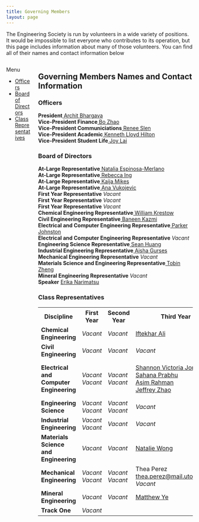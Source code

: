 ```yaml
---
title: Governing Members
layout: page
---
```


The Engineering Society is run by volunteers in a wide variety of positions. It would be impossible to list everyone who contributes to its operation, but this page includes information about many of those volunteers. You can find all of their names and contact information below

<div class="columns is-multiline">
    <div class="column is-2 is-hidden-touch">
        <aside class="menu">
            <p class="menu-label"> Menu </p>
            <ul class="menu-list">
                <li> <a href="#officers"> Officers</a> </li>
                <li> <a href="#bod"> Board of Directors</a> </li>
                <li> <a href="#reps"> Class Representatives</a> </li>
            </ul>
        </aside>
    </div>
    <div class="column">
        <div class="content">
            <h2> Governing Members Names and Contact Information</h2>
            <h3 id="officers"> Officers</h3>
            <div class="box">
                <article class="media">
                    <div class="media-content">
                        <div class="content">
                            <p> <strong class="has-text-success"> President</strong><a href="mailto:president@skule.ca"> Archit Bhargava</a> <br> <strong class="has-text-success"> Vice-President Finance</strong><a href="mailto:vpfinance@skule.ca"> Bo Zhao</a> <br> <strong class="has-text-success"> Vice-President Communiciations</strong><a href="mailto:vpcomm@skule.ca"> Renee Slen</a> <br> <strong class="has-text-success"> Vice-President Academic</strong><a href="mailto:vpacademic@skule.ca"> Kenneth Lloyd Hilton</a> <br> <strong class="has-text-success"> Vice-President Student Life</strong><a href="mailto:vpstudentlife@skule.ca"> Joy Lai</a> <br> </p>
                        </div>
                    </div>
                </article>
            </div>
            <h3 id="bod"> Board of Directors</h3>
            <div class="box">
                <article class="media">
                    <div class="media-content">
                        <div class="content">
                            <p> <strong class="has-text-success"> At-Large Representative</strong><a href="mailto:nat.espinosamerlano@mail.utoronto.ca"> Natalia Espinosa-Merlano</a> <br> <strong class="has-text-success"> At-Large Representative</strong><a href="mailto:rebecca.ing@mail.utoronto.ca"> Rebecca Ing</a> <br> <strong class="has-text-success"> At-Large Representative</strong><a href="mailto:k.mikes@mail.utoronto"> Kaija Mikes</a> <br> <strong class="has-text-success"> At-Large Representative</strong><a href="mailto:ana.vukojevic@mail.utoronto.ca"> Ana Vukojevic</a> <br> <strong class="has-text-primary"> First Year Representative</strong> <i> Vacant </i> <br> <strong class="has-text-primary"> First Year Representative</strong> <i> Vacant </i> <br> <strong class="has-text-primary"> First Year Representative</strong> <i> Vacant </i> <br> <strong class="has-text-warning"> Chemical Engineering Representative</strong><a href="mailto:liam.krestow@mail.utoronto.ca"> William Krestow</a> <br> <strong class="has-text-warning"> Civil Engineering Representative</strong><a href="mailto:Baneen.kazmi@mail.utoronto.ca"> Baneen Kazmi</a> <br> <strong class="has-text-warning"> Electrical and Computer Engineering Representative</strong><a href="mailto:parker.johnston@mail.utoronto.ca"> Parker Johnston</a> <br> <strong class="has-text-warning"> Electrical and Computer Engineering Representative</strong> <i> Vacant</i> <br> <strong class="has-text-warning"> Engineering Science Representative</strong><a href="mailto:sean.huang@mail.utoronto.ca"> Sean Huang</a> <br> <strong class="has-text-warning"> Industrial Engineering Representative</strong><a href="mailto:aisha.gurses@mail.utoronto.ca"> Aisha Gurses</a> <br> <strong class="has-text-warning"> Mechanical Engineering Representative</strong> <i> Vacant</i> <br> <strong class="has-text-warning"> Materials Science and Engineering Representative</strong><a href="mailto:tobin.zheng@mail.utoronto.ca"> Tobin Zheng</a> <br> <strong class="has-text-warning"> Mineral Engineering Representative</strong> <i> Vacant</i> <br> <strong class="has-text-danger"> Speaker</strong> <a href="mailto:speaker@skule.ca"> Erika Narimatsu </a> <br> </p>
                        </div>
                    </div>
                </article>
            </div>
            <h3 id="reps"> Class Representatives</h3>
            <div class="box">
                <article class="media">
                    <div class="media-content">
                        <div class="content">
                            <table border="0" width="100%" cellspacing="0" cellpadding="0">
                                <colgroup span="6" width="15%"> </colgroup>
                                <tbody>
                                    <tr>
                                        <th align="center"> Discipline</th>
                                        <th align="center"> First Year</th>
                                        <th align="center"> Second Year</th>
                                        <th align="center"> Third Year</th>
                                        <th align="center"> PEY</th>
                                        <th align="center"> Fourth Year</th>
                                    </tr>
                                    <tr>
                                        <td> <strong> Chemical Engineering</strong> </td>
                                        <td> <i> Vacant</i> </td>
                                        <td> <i> Vacant</i> </td>
                                        <td><a href="mailto:iftekhar.ali@mail.utoronto.ca"> Iftekhar Ali</a> </td>
                                        <td> N/A</td>
                                        <td> <i> Vacant</i> </td>
                                    </tr>
                                    <tr>
                                        <td> <strong> Civil Engineering</strong> </td>
                                        <td> <i> Vacant</i> </td>
                                        <td> <i> Vacant</i> </td>
                                        <td> <i> Vacant</i> </td>
                                        <td> <i> Vacant</i> </td>
                                        <td> <i> Vacant</i> </td>
                                    </tr>
                                    <tr>
                                        <td> <strong> Electrical and Computer Engineering</strong> </td>
                                        <td> <i> Vacant</i> <br> <i> Vacant</i> </td>
                                        <td> <i> Vacant</i> <br> <i> Vacant</i> </td>
                                        <td><a href="mailto:shan.jones@mail.utoronto.ca"> Shannon Victoria Jones</a> <br><a href="mailto:sahana.prabhu@mail.utoronto.ca"> Sahana Prabhu</a> <br><a href="mailto:asim.rahman@mail.utoronto.ca"> Asim Rahman</a> <br><a href="mailto:jeffrey.zhao@mail.utoronto.ca"> Jeffrey Zhao</a> </td>
                                        <td><a href="mailto:sam.chowdhury@mail.utoronto.ca"> Sam Chowdhury</a> <br><a href="mailto:Medina.qaderi@mail.utoronto.ca"> Medina Qaderi</a> </td>
                                        <td><a href="mailto:albert.huang@mail.utoronto.ca"> Albert Huang</a> <br> <i> Vacant</i> <br> <i> Vacant</i> <br> <i> Vacant</i> </td>
                                    </tr>
                                    <tr>
                                        <td> <strong> Engineering Science</strong> </td>
                                        <td> <i> Vacant</i> <br> <i> Vacant</i> </td>
                                        <td> <i> Vacant</i> <br> <i> Vacant</i> </td>
                                        <td> <i> Vacant</i> </td>
                                        <td> N/A</td>
                                        <td> <i> Vacant</i> </td>
                                    </tr>
                                    <tr>
                                        <td> <strong> Industrial Engineering</strong> </td>
                                        <td> <i> Vacant</i> <br> <i> Vacant</i> </td>
                                        <td> <i> Vacant</i> </td>
                                        <td> <i> Vacant</i> </td>
                                        <td> <i> Vacant</i> </td>
                                        <td> <i> Vacant</i> </td>
                                    </tr>
                                    <tr>
                                        <td> <strong> Materials Science and Engineering</strong> </td>
                                        <td> <i> Vacant</i> </td>
                                        <td> <i> Vacant</i> </td>
                                        <td><a href="mailto:nataliewns.wong@mail.utoronto.ca"> Natalie Wong</a> </td>
                                        <td> N/A</td>
                                        <td> <i> Vacant</i> </td>
                                    </tr>
                                    <tr>
                                        <td> <strong> Mechanical Engineering</strong> </td>
                                        <td> <i> Vacant</i> <br> <i> Vacant</i> </td>
                                        <td> <i> Vacant</i> <br> <i> Vacant</i> </td>
                                        <td> Thea Perez <a href="mailto:thea.perez@mail.utoronto.ca "> thea.perez@mail.utoronto.ca </a> <br> <i> Vacant</i> </td>
                                        <td> <i> Vacant</i> </td>
                                        <td> <i> Vacant</i> </td>
                                    </tr>
                                    <tr>
                                        <td> <strong> Mineral Engineering</strong> </td>
                                        <td> <i> Vacant</i> </td>
                                        <td> <i> Vacant</i> </td>
                                        <td><a href="mailto:matthew.ye@mail.utoronto.ca"> Matthew Ye</a> </td>
                                        <td> N/A</td>
                                        <td><a href="mailto:evan.beri@utoronto.ca"> Evan Beri</a> </td>
                                    </tr>
                                    <tr>
                                        <td> <strong> Track One</strong> </td>
                                        <td> <i> Vacant</i> </td>
                                    </tr>
                                </tbody>
                            </table>
                        </div>
                    </div>
                </article>
            </div>
        </div>
    </div>
</div>